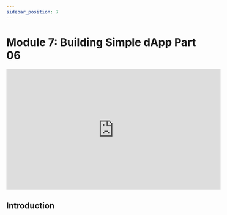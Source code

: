 ```yaml
---
sidebar_position: 7
---
```


# Module 7: Building Simple dApp Part 06

<iframe width="560" height="315" src="https://www.youtube.com/embed/EQiNnTW1Kys" frameborder="0" allow="accelerometer; autoplay; encrypted-media; gyroscope; picture-in-picture" allowfullscreen></iframe>

## Introduction

